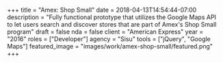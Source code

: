 +++
title = "Amex: Shop Small"
date = 2018-04-13T14:54:44-07:00
description = "Fully functional prototype that utilizes the Google Maps API to let users search and discover stores that are part of Amex's Shop Small program"
draft = false
nda = false
client = "American Express"
year = "2016"
roles = ["Developer"]
agency = "Sisu"
tools = ["jQuery", "Google Maps"]
featured_image = "images/work/amex-shop-small/featured.png"
+++
